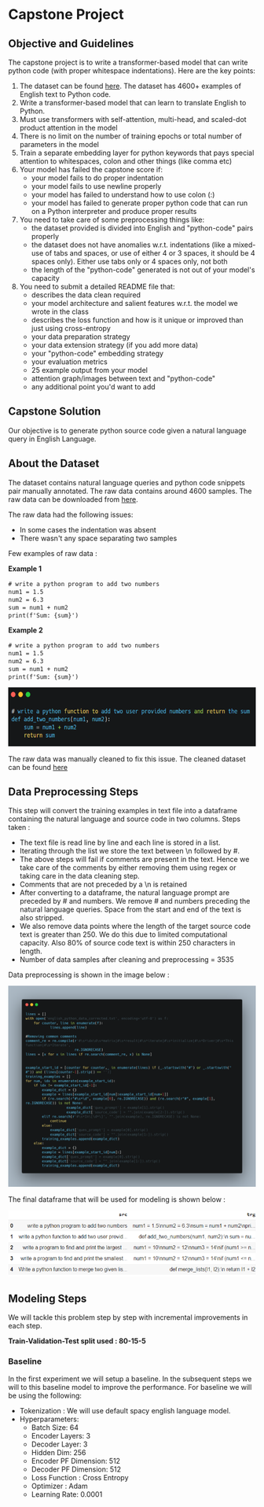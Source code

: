 # Capstone Project

## Objective and Guidelines
The capstone project is to write a transformer-based model that can write python code (with proper whitespace indentations). Here are the key points:

1. The dataset can be found [here](https://drive.google.com/file/d/1rHb0FQ5z5ZpaY2HpyFGY6CeyDG0kTLoO/view?usp=sharing). The dataset has 4600+ examples of English text to Python code.
2. Write a transformer-based model that can learn to translate English to Python.
3. Must use transformers with self-attention, multi-head, and scaled-dot product attention in the model
4. There is no limit on the number of training epochs or total number of parameters in the model
5. Train a separate embedding layer for python keywords that pays special attention to whitespaces, colon and other things (like comma etc)
6. Your model has failed the capstone score if:
    * your model fails to do proper indentation
    * your model fails to use newline properly
    * your model has failed to understand how to use colon (:)
    * your model has failed to generate proper python code that can run on a Python interpreter and produce proper results
7. You need to take care of some preprocessing things like:
    * the dataset provided is divided into English and "python-code" pairs properly
    * the dataset does not have anomalies w.r.t. indentations (like a mixed-use of tabs and spaces, or use of either 4 or 3 spaces, it should be 4 spaces only). Either use tabs only or 4 spaces only, not both
    * the length of the "python-code" generated is not out of your model's capacity
8. You need to submit a detailed README file that:
    * describes the data clean required
    * your model architecture and salient features w.r.t. the model we wrote in the class
    * describes the loss function and how is it unique or improved than just using cross-entropy
    * your data preparation strategy
    * your data extension strategy (if you add more data)
    * your "python-code" embedding strategy
    * your evaluation metrics
    * 25 example output from your model
    * attention graph/images between text and "python-code"
    * any additional point you'd want to add

## Capstone Solution
Our objective is to generate python source code given a natural language query in English Language.

## About the Dataset

The dataset contains natural language queries and python code snippets pair manually annotated. The raw data contains around 4600 samples. The raw data can be downloaded from [here](https://github.com/anubhabPanda/END_Phase1/blob/main/Week14/Dataset/english_python_data.txt).

The raw data had the following issues:
  * In some cases the indentation was absent
  * There wasn't any space separating two samples

Few examples of raw data :

**Example 1**

    # write a python program to add two numbers 
    num1 = 1.5
    num2 = 6.3
    sum = num1 + num2
    print(f'Sum: {sum}')

**Example 2**

    # write a python program to add two numbers 
    num1 = 1.5
    num2 = 6.3
    sum = num1 + num2
    print(f'Sum: {sum}')

<img src="Images/raw_data_2.png" width="800px" height='120' float='left'>

The raw data was manually cleaned to fix this issue. The cleaned dataset can be found [here](https://github.com/anubhabPanda/END_Phase1/blob/main/Week14/Dataset/english_python_data_corrected.txt)

## Data Preprocessing Steps
This step will convert the training examples in text file into a dataframe containing the natural language and source code in two columns. Steps taken :
  * The text file is read line by line and each line is stored in a list.
  * Iterating through the list we store the text between \n followed by #. 
  * The above steps will fail if comments are present in the text. Hence we take care of the comments by either removing them using regex or taking care in the data cleaning step.
  * Comments that are not preceded by a \n is retained
  * After converting to a dataframe, the natural language prompt are preceded by # and numbers. We remove # and numbers preceding the natural language queries. Space from the start and end of the text is also stripped.
  * We also remove data points where the length of the target source code text is greater than 250. We do this due to limited computational capacity. Also 80% of source code text is within 250 characters in length.
  * Number of data samples after cleaning and preprocessing = 3535

Data preprocessing is shown in the image below :

![Data Preprocessing](Images/data_preprocessing.png)

The final dataframe that will be used for modeling is shown below :

![Processed Data](Images/data_dataframe.png)

## Modeling Steps

We will tackle this problem step by step with incremental improvements in each step.

**Train-Validation-Test split used : 80-15-5** 

### Baseline
In the first experiment we will setup a baseline. In the subsequent steps we will to this baseline model to improve the performance. For baseline we will be using the following:

* Tokenization : We will use default spacy english language model.
* Hyperparameters: 
  * Batch Size: 64
  * Encoder Layers: 3
  * Decoder Layer: 3
  * Hidden Dim: 256
  * Encoder PF Dimension: 512
  * Decoder PF Dimension: 512
  * Loss Function : Cross Entropy
  * Optimizer : Adam
  * Learning Rate: 0.0001

